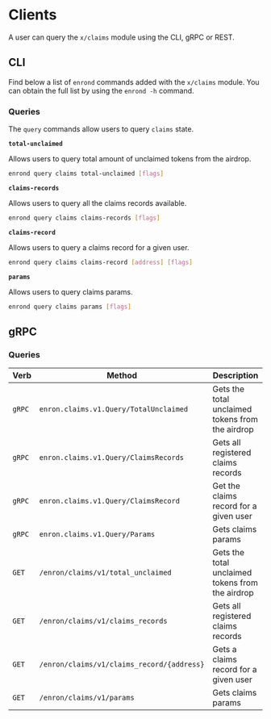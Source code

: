 <!--
order: 7
-->

# Clients

A user can query the `x/claims` module using the CLI, gRPC or REST.

## CLI

Find below a list of `enrond` commands added with the `x/claims` module. You can obtain the full list by using the `enrond -h` command.

### Queries

The `query` commands allow users to query `claims` state.

**`total-unclaimed`**

Allows users to query total amount of unclaimed tokens from the airdrop.

```bash
enrond query claims total-unclaimed [flags]
```

**`claims-records`**

Allows users to query all the claims records available.

```bash
enrond query claims claims-records [flags]
```

**`claims-record`**

Allows users to query a claims record for a given user.

```bash
enrond query claims claims-record [address] [flags]
```

**`params`**

Allows users to query claims params.

```bash
enrond query claims params [flags]
```

## gRPC

### Queries

| Verb   | Method                                     | Description                                      |
|--------|--------------------------------------------|--------------------------------------------------|
| `gRPC` | `enron.claims.v1.Query/TotalUnclaimed`     | Gets the total unclaimed tokens from the airdrop |
| `gRPC` | `enron.claims.v1.Query/ClaimsRecords`      | Gets all registered claims records               |
| `gRPC` | `enron.claims.v1.Query/ClaimsRecord`       | Get the claims record for a given user            |
| `gRPC` | `enron.claims.v1.Query/Params`             | Gets claims params                               |
| `GET`  | `/enron/claims/v1/total_unclaimed`         | Gets the total unclaimed tokens from the airdrop |
| `GET`  | `/enron/claims/v1/claims_records`          | Gets all registered claims records               |
| `GET`  | `/enron/claims/v1/claims_record/{address}` | Gets a claims record for a given user            |
| `GET`  | `/enron/claims/v1/params`                  | Gets claims params                               |
